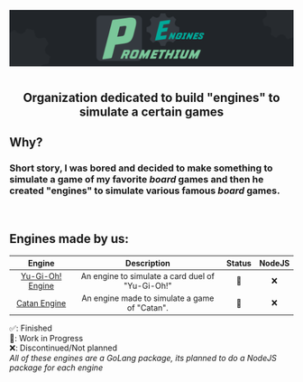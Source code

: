 ![Promethium Engines Logo in Large](/assets/pe-large.png)

<h1></h1>

<h2 align="center">Organization dedicated to build "engines" to simulate a certain games</h2>

<h2>Why?</h2>
<h3>Short story, I was bored and decided to make something to simulate a game of my favorite <i>board</i> games and then he created "engines" to simulate various famous <i>board</i> games.</h3>

<br/>

<h2>Engines made by us:</h2>

|                                    Engine                                     |                   Description                    | Status | NodeJS |
| :---------------------------------------------------------------------------: | :----------------------------------------------: | :----: | :----: |
| [Yu-Gi-Oh! Engine](https://github.com/PromethiumEngines/yugioh-battle-engine) | An engine to simulate a card duel of "Yu-Gi-Oh!" |   🚧   |   ❌   |
|       [Catan Engine](https://github.com/PromethiumEngines/catan-engine)       |  An engine made to simulate a game of "Catan".   |   🚧   |   ❌   |

✅: Finished<br/>
🚧: Work in Progress<br/>
❌: Discontinued/Not planned<br/>
<i>All of these engines are a GoLang package, its planned to do a NodeJS package for each engine</i>
